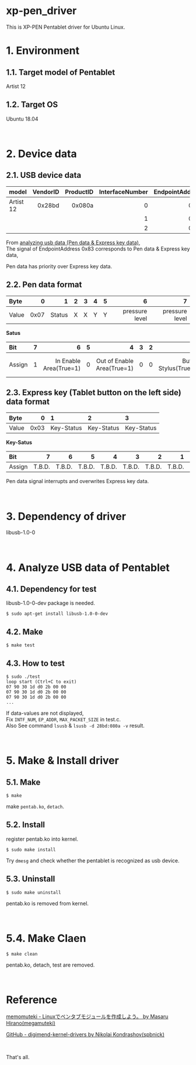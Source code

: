 xp-pen_driver
===

This is XP-PEN Pentablet driver for Ubuntu Linux.

# 1. Environment

## 1.1. Target model of Pentablet

Artist 12

## 1.2. Target OS

Ubuntu 18.04

&nbsp;

# 2. Device data

## 2.1. USB device data

| model     | VendorID | ProductID | InterfaceNumber | EndpointAddress | wMaxPacketSize |
| :-------- | -------: | --------: | --------------: |---------------: | -------------: |
| Artist 12 |   0x28bd |    0x080a |               0 |            0x82 |         0x0008 |
|           |          |           |               1 |            0x81 |         0x000a |
|           |          |           |               2 |            0x83 |         0x000a |

From [analyzing usb data (Pen data & Express key data)](#4-analyze-pen-data),  
The signal of EndpointAddress 0x83 corresponds to Pen data & Express key data,  

Pen data has priority over Express key data.  

## 2.2. Pen data format

| Byte  |    0 |      1 |    2 |    3 |    4 |    5 |              6 |              7 |
| :---- | ---: | -----: | ---: | ---: | ---: | ---: | -------------: | -------------: |
| Value | 0x07 | Status | X    | X    | Y    | Y    | pressure level | pressure level |

**Satus**  

| Bit    |    7 |                      6 |  5 |                          4 |  3 |  2 |                     1 |                             0 |
| :----- | ---: | ---------------------: | -: | -------------------------: | -: | -: | --------------------: | ----------------------------: |
| Assign |    1 | In Enable Area(True=1) |  0 | Out of Enable Area(True=1) |  0 |  0 | Button Stylus(True=1) | Button Touch(Contact)(True=1) |


## 2.3. Express key (Tablet button on the left side) data format

| Byte  |    0 | 1          | 2          | 3          |
| :---- | ---: | :--------- | :--------- | :--------- |
| Value | 0x03 | Key-Status | Key-Status | Key-Status |

**Key-Satus**  

| Bit    | 7      | 6      | 5      | 4      | 3      | 2      | 1      | 0      |
| :---   | ---:   | ---:   | ---:   | ---:   | ---:   | ---:   | ---:   | ---:   |
| Assign | T.B.D. | T.B.D. | T.B.D. | T.B.D. | T.B.D. | T.B.D. | T.B.D. | T.B.D. |

Pen data signal interrupts and overwrites Express key data.

&nbsp;

# 3. Dependency of driver

libusb-1.0-0

&nbsp;

# 4. Analyze USB data of Pentablet

## 4.1. Dependency for test

libusb-1.0-0-dev package is needed.

```
$ sudo apt-get install libusb-1.0-0-dev

```

## 4.2. Make

```
$ make test
```

## 4.3. How to test

```
$ sudo ./test
loop start (Ctrl+C to exit)
07 90 30 1d d0 2b 00 00 
07 90 30 1d d0 2b 00 00 
07 90 30 1d d0 2b 00 00 
...
```

If data-values are not displayed,  
Fix ``INTF_NUM``, ``EP_ADDR``, ``MAX_PACKET_SIZE`` in test.c.  
Also See command  ``lsusb`` & ``lsusb -d 28bd:080a -v`` result.  

&nbsp;

# 5. Make & Install driver

## 5.1. Make

```
$ make
```

make ``pentab.ko``, ``detach``.

## 5.2. Install

register pentab.ko into kernel.

```
$ sudo make install
```

Try ``dmesg`` and check whether the pentablet is recognized as usb device.

## 5.3. Uninstall

```
$ sudo make uninstall
```

pentab.ko is removed from kernel.

&nbsp;

# 5.4. Make Claen

```
$ make clean
```
pentab.ko, detach, test are removed.

&nbsp;

# Reference

[memomuteki - Linuxでペンタブモジュールを作成しよう。 by Masaru Hirano(megamuteki)](https://sites.google.com/site/memomuteki/tinylinux/linuxdepentabumojuruwozuochengshiyou)  

[GitHub - digimend-kernel-drivers by Nikolai Kondrashov(spbnick)](https://github.com/DIGImend/digimend-kernel-drivers/issues/351)  


&nbsp;

That's all.  

